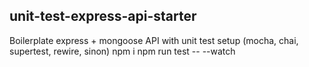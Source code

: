 ## unit-test-express-api-starter

Boilerplate express + mongoose API with unit test setup (mocha, chai, supertest, rewire, sinon)
npm i 
npm run test -- --watch
